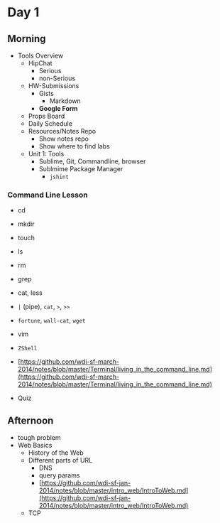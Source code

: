 # Day 1


## Morning

* Tools Overview
	* HipChat
		* Serious
		* non-Serious
	* HW-Submissions
		* Gists
			* Markdown
		* **Google Form**
	* Props Board
	* Daily Schedule
	* Resources/Notes Repo
		* Show notes repo
		* Show where to find labs
	* Unit 1: Tools
		* Sublime, Git, Commandline, browser
		* Sublmime Package Manager
			* `jshint`

###  Command Line Lesson

* cd
* mkdir
* touch
* ls
* rm
* grep
* cat, less

* `|` (pipe), `cat`, `>`, `>>`
* `fortune`, `wall-cat`, `wget`
* vim 
* `ZShell`

* [https://github.com/wdi-sf-march-2014/notes/blob/master/Terminal/living_in_the_command_line.md](https://github.com/wdi-sf-march-2014/notes/blob/master/Terminal/living_in_the_command_line.md)



* Quiz

## Afternoon

* tough problem
* Web Basics
	* History of the Web
	* Different parts of URL
		* DNS
		* query params
		* [https://github.com/wdi-sf-jan-2014/notes/blob/master/intro_web/IntroToWeb.md](https://github.com/wdi-sf-jan-2014/notes/blob/master/intro_web/IntroToWeb.md)
	* TCP
	
